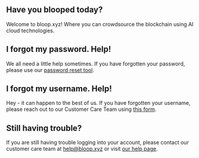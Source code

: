 ## Have you blooped today?

Welcome to bloop.xyz! Where you can crowdsource the blockchain using AI cloud
technologies.

## I forgot my password. Help!

We all need a little help sometimes. If you have forgotten your password, please
use our [password reset tool].

[password reset tool]:http://bloop.xyz/reset-password

## I forgot my username. Help!

Hey - it can happen to the best of us. If you have forgotten your username, please
reach out to our Customer Care Team using [this form].

[this form]:http://bloop.xyz/contact-us

## Still having trouble?

If you are still having trouble logging into your account, please contact our
customer care team at [help@bloop.xyz](mailto:help@bloop.xyz) or visit [our help page].

[our help page]:http://bloop.xyz/help
